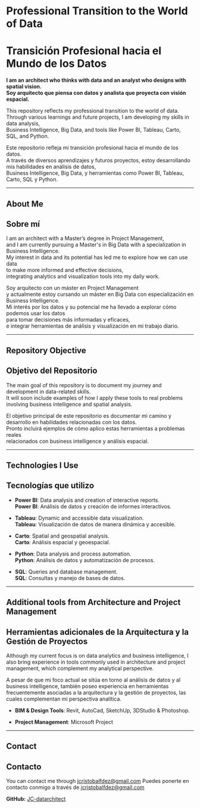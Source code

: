 # Professional Transition to the World of Data  
# Transición Profesional hacia el Mundo de los Datos

**I am an architect who thinks with data and an analyst who designs with spatial vision.**  
**Soy arquitecto que piensa con datos y analista que proyecta con visión espacial.**

This repository reflects my professional transition to the world of data.  
Through various learnings and future projects, I am developing my skills in data analysis,  
Business Intelligence, Big Data, and tools like Power BI, Tableau, Carto, SQL, and Python.

Este repositorio refleja mi transición profesional hacia el mundo de los datos.  
A través de diversos aprendizajes y futuros proyectos, estoy desarrollando mis habilidades en análisis de datos,  
Business Intelligence, Big Data, y herramientas como Power BI, Tableau, Carto, SQL y Python.

---

## About Me  
## Sobre mí

I am an architect with a Master’s degree in Project Management,  
and I am currently pursuing a Master's in Big Data with a specialization in Business Intelligence.  
My interest in data and its potential has led me to explore how we can use data  
to make more informed and effective decisions,  
integrating analytics and visualization tools into my daily work.

Soy arquitecto con un máster en Project Management  
y actualmente estoy cursando un máster en Big Data con especialización en Business Intelligence.  
Mi interés por los datos y su potencial me ha llevado a explorar cómo podemos usar los datos  
para tomar decisiones más informadas y eficaces,  
e integrar herramientas de análisis y visualización en mi trabajo diario.

---

## Repository Objective  
## Objetivo del Repositorio

The main goal of this repository is to document my journey and development in data-related skills.  
It will soon include examples of how I apply these tools to real problems  
involving business intelligence and spatial analysis.

El objetivo principal de este repositorio es documentar mi camino y desarrollo en habilidades relacionadas con los datos.  
Pronto incluirá ejemplos de cómo aplico estas herramientas a problemas reales  
relacionados con business intelligence y análisis espacial.

---

## Technologies I Use  
## Tecnologías que utilizo

- **Power BI**: Data analysis and creation of interactive reports.  
  **Power BI**: Análisis de datos y creación de informes interactivos.

- **Tableau**: Dynamic and accessible data visualization.  
  **Tableau**: Visualización de datos de manera dinámica y accesible.

- **Carto**: Spatial and geospatial analysis.  
  **Carto**: Análisis espacial y geoespacial.

- **Python**: Data analysis and process automation.  
  **Python**: Análisis de datos y automatización de procesos.

- **SQL**: Queries and database management.  
  **SQL**: Consultas y manejo de bases de datos.

---

## Additional tools from Architecture and Project Management  
## Herramientas adicionales de la Arquitectura y la Gestión de Proyectos

Although my current focus is on data analytics and business intelligence,
I also bring experience in tools commonly used in architecture and project management,
which complement my analytical perspective.

A pesar de que mi foco actual se sitúa en torno al análisis de datos y al business intelligence,
también poseo experiencia en herramientas frecuentemente asociadas a la arquitectura y la gestión de proyectos,
las cuales complementan mi perspectiva analítica.

- **BIM & Design Tools**: Revit, AutoCad, SketchUp, 3DStudio & Photoshop.

- **Project Management**: Microsoft Project

---

## Contact  
## Contacto

You can contact me through jcristobalfdez@gmail.com 
Puedes ponerte en contacto conmigo a través de jcristobalfdez@gmail.com

**GitHub:**
[JC-datarchitect](https://github.com/JCdatarchitect)
